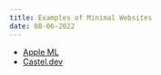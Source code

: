 ```yaml
---
title: Examples of Minimal Websites
date: 08-06-2022
---
```


- [Apple ML](https://machinelearning.apple.com/research/on-device-scene-analysis)
- [Castel.dev](https://castel.dev) 
